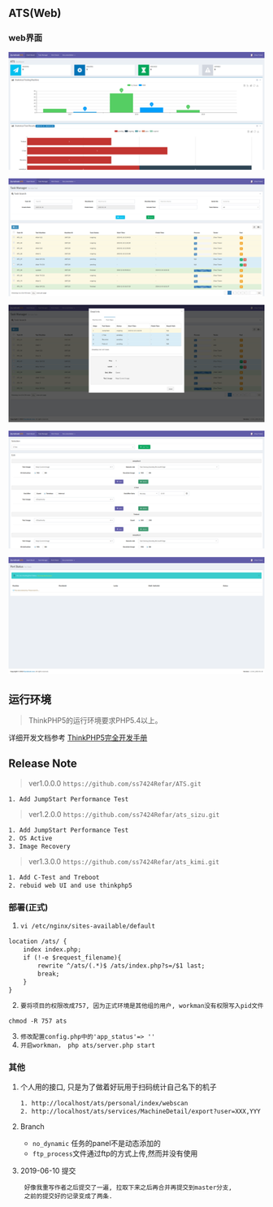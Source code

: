 ## ATS(Web)

 ### web界面

![layout1](public/static/img/readme/layout1.png)



![layout2](public/static/img/readme/layout3.png)



![layout3](public/static/img/readme/layout5.png)



![layout4](public/static/img/readme/layout6.png)



![layout5](public/static/img/readme/layout8.png)



## 运行环境

> ThinkPHP5的运行环境要求PHP5.4以上。

详细开发文档参考 [ThinkPHP5完全开发手册](http://www.kancloud.cn/manual/thinkphp5)


## Release Note

> ver1.0.0.0   `https://github.com/ss7424Refar/ATS.git`

```
1. Add JumpStart Performance Test
```
> ver1.2.0.0  `https://github.com/ss7424Refar/ats_sizu.git`

```
1. Add JumpStart Performance Test
2. OS Active
3. Image Recovery
```

> ver1.3.0.0  `https://github.com/ss7424Refar/ats_kimi.git`

```
1. Add C-Test and Treboot
2. rebuid web UI and use thinkphp5
```

### 部署(正式)
1. `vi /etc/nginx/sites-available/default`
~~~
location /ats/ {
	index index.php;
	if (!-e $request_filename){
		rewrite ^/ats/(.*)$ /ats/index.php?s=/$1 last;
		break;
	}
}
~~~
2. `要将项目的权限改成757, 因为正式环境是其他组的用户, workman没有权限写入pid文件`
~~~
chmod -R 757 ats
~~~

3. `修改配置config.php中的'app_status'=> ''`
4. `开启workman， php ats/server.php start`

### 其他

1. 个人用的接口, 只是为了做着好玩用于扫码统计自己名下的机子

   ```
   1. http://localhost/ats/personal/index/webscan
   2. http://localhost/ats/services/MachineDetail/export?user=XXX,YYY
   ```
2. Branch
   + `no_dynamic` 任务的panel不是动态添加的
   + `ftp_process`文件通过ftp的方式上传,然而并没有使用   
   
3. 2019-06-10 提交
   ```
    好像我重写作者之后提交了一遍, 拉取下来之后再合并再提交到master分支,
    之前的提交好的记录变成了两条. 
   ```   

   